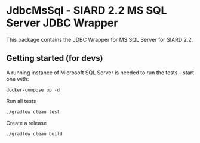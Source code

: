 # JdbcMsSql - SIARD 2.2 MS SQL Server JDBC Wrapper

This package contains the JDBC Wrapper for MS SQL Server for SIARD 2.2.

## Getting started (for devs)

A running instance of Microsoft SQL Server is needed to run the tests - start one with:

```shell
docker-compose up -d
```

Run all tests

```shell
./gradlew clean test
```

Create a release

```shell
./gradlew clean build
```

